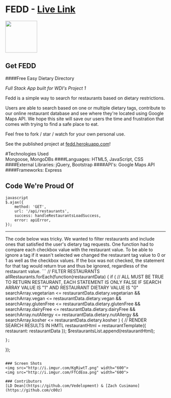 # FEDD - [Live Link](https://google.com)

<img src="https://cloud.githubusercontent.com/assets/7833470/10423298/ea833a68-7079-11e5-84f8-0a925ab96893.png" width="100">

## Get FEDD

####Free Easy Dietary Directory

<i> Full Stack App built for WDI's Project 1 </i>

Fedd is a simple way to search for restaurants based on dietary restrictions.

Users are able to search based on one or multiple dietary tags, contribute to our online restaurant database and see where they're located using Google Maps API. We hope this site will save our users the time and frustration that comes with trying to find a safe place to eat.

Feel free to fork / star / watch for your own personal use.

See the published project at [fedd.herokuapp.com](http://google.com/)!

#Technologies Used   
Mongoose, MongoDBs
####Languages:
HTML5, JavaScript, CSS
####External Libraries:
jQuery, Bootstrap
####API's:
Google Maps API
####Frameworks:
Express



## Code We're Proud Of
```
javascript
$.ajax({
    method: 'GET',
    url: '/api/restaurants',
    success: handleRestaurantsLoadSuccess,
    error: apiError,
});
```
<hr>
The code below was tricky. We wanted to filter restaurants and include ones that satisfied the user's dietary tag requests. One function had to compare each checkbox value with the restaurant value. To be able to ignore a tag if it wasn't selected we changed the restaurant tag value to 0 or 1 as well as the checkbox values. If the box was not checked, the statement for that tag would return true and thus be ignored, regardless of the restaurant value.
```
// FILTER RESTAURANTS
allRestaurants.forEach(function(restaurantData) {
    if (
        // ALL MUST BE TRUE TO RETURN RESTAURANT, EACH STATEMENT IS ONLY FALSE IF SEARCH ARRAY VALUE IS "1" AND RESTAURANT DIETARY VALUE IS "0"
        searchArray.vegetarian <= restaurantData.dietary.vegetarian &&
        searchArray.vegan <= restaurantData.dietary.vegan &&
        searchArray.glutenFree <= restaurantData.dietary.glutenFree &&
        searchArray.dairyFree <= restaurantData.dietary.dairyFree &&
        searchArray.nutAllergy <= restaurantData.dietary.nutAllergy &&
        searchArray.kosher <= restaurantData.dietary.kosher
    ) {
        // RENDER SEARCH RESULTS IN HMTL
        restaurantHtml = restaurantTemplate({
            restaurant: restaurantData
        });
        $restaurantsList.append(restaurantHtml);

    };
});
```

### Screen Shots
<img src="http://i.imgur.com/KgRiwtT.png" width="600">
<img src="http://i.imgur.com/FfCdEoa.png" width="600">

### Contributors
[LD Dean](https://github.com/Vedelopment) & [Zach Cusimano](https://github.com/c00z)
